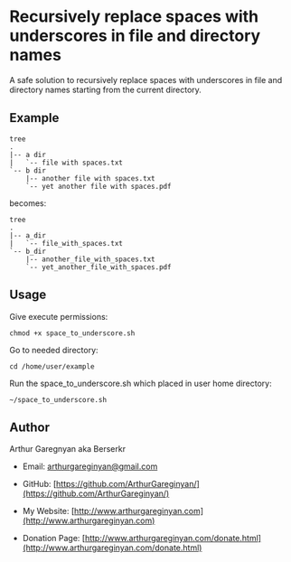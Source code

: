 # Recursively replace spaces with underscores in file and directory names

A safe solution to recursively replace spaces with underscores in file and directory names starting from the current directory.

## Example

```
tree
.
|-- a dir
|   `-- file with spaces.txt
`-- b dir
    |-- another file with spaces.txt
    `-- yet another file with spaces.pdf
```

becomes:
```
tree
.
|-- a_dir
|   `-- file_with_spaces.txt
`-- b_dir
    |-- another_file_with_spaces.txt
    `-- yet_another_file_with_spaces.pdf
```

## Usage

Give execute permissions:
```
chmod +x space_to_underscore.sh
```

Go to needed directory:
```
cd /home/user/example
```

Run the space_to_underscore.sh which placed in user home directory:
```
~/space_to_underscore.sh
```

## Author

Arthur Garegnyan aka Berserkr

* Email: arthurgareginyan@gmail.com

* GitHub: [https://github.com/ArthurGareginyan/](https://github.com/ArthurGareginyan/)

* My Website: [http://www.arthurgareginyan.com](http://www.arthurgareginyan.com)

* Donation Page: [http://www.arthurgareginyan.com/donate.html](http://www.arthurgareginyan.com/donate.html)